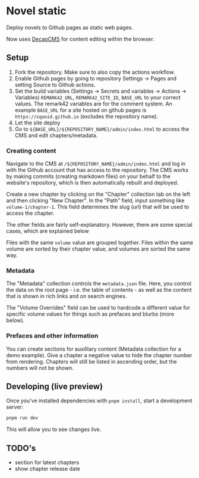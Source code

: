 # Novel static

Deploy novels to Github pages as static web pages.

Now uses [DecapCMS](https://decapcms.org/) for content editing within the browser.

## Setup

1. Fork the repository. Make sure to also copy the actions workflow.
2. Enable Github pages by going to repository Settings -> Pages and setting Source to Github actions.
3. Set the build variables (Settings -> Secrets and variables -> Actions -> Variables) `REMARK42_URL`, `REMARK42_SITE_ID`, `BASE_URL` to your correct values.
   The remark42 variables are for the comment system.
   An example `BASE_URL` for a site hosted on github pages is `https://sqooid.github.io` (excludes the repository name).
4. Let the site deploy
5. Go to `${BASE_URL}/${REPOSITORY_NAME}/admin/index.html` to access the CMS and edit chapters/metadata.

### Creating content

Navigate to the CMS at `/${REPOSITORY_NAME}/admin/index.html` and log in with the Github account that has access to the repository.
The CMS works by making commits (creating markdown files) on your behalf to the website's repository, which is then automatically rebuilt and deployed.

Create a new chapter by clicking on the "Chapter" collection tab on the left and then clicking "New Chapter".
In the "Path" field, input something like `volume-1/chapter-1`.
This field determines the slug (url) that will be used to access the chapter.

The other fields are fairly self-explanatory.
However, there are some special cases, which are explained below

Files with the same `volume` value are grouped together.
Files within the same volume are sorted by their chapter value, and volumes are sorted the same way.

### Metadata

The "Metadata" collection controls the `metadata.json` file.
Here, you control the data on the root page - i.e. the table of contents - as well as the content that is shown in rich links and on search engines.

The "Volume Overrides" field can be used to hardcode a different value for specific volume values for things such as prefaces and blurbs (more below).

### Prefaces and other information

You can create sections for auxilliary content (Metadata collection for a demo example).
Give a chapter a negative value to hide the chapter number from rendering. Chapters will still be listed in ascending order, but the numbers will not be shown.

## Developing (live preview)

Once you've installed dependencies with `pnpm install`, start a development server:

```bash
pnpm run dev
```

This will allow you to see changes live.

## TODO's

- section for latest chapters
- show chapter release date
